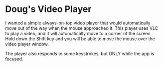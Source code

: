 ﻿# Doug's Video Player

I wanted a simple always-on-top video player that would automatically move out
of the way when the mouse approached it. This player uses VLC to play a video, and 
it will automatically move to a corner of the screen. Hold down the Shift key 
and you will be able to move the mouse over the video player window.

The player also responds to some keystrokes, but ONLY while the app is focused.



